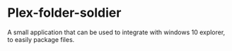 # Plex-folder-soldier
A small application that can be used to integrate with windows 10 explorer, to easily package files.
